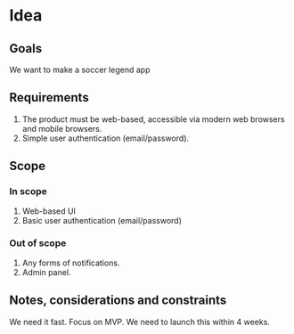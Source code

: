 # Idea

## Goals

We want to make a soccer legend app

## Requirements

1. The product must be web-based, accessible via modern web browsers and mobile browsers.
2. Simple user authentication (email/password).

## Scope

### In scope

1. Web-based UI
2. Basic user authentication (email/password)

### Out of scope

1. Any forms of notifications.
2. Admin panel.

## Notes, considerations and constraints

We need it fast. Focus on MVP. We need to launch this within 4 weeks.
